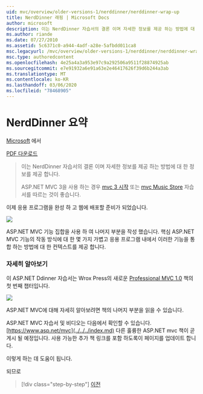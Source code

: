 ```yaml
---
uid: mvc/overview/older-versions-1/nerddinner/nerddinner-wrap-up
title: NerdDinner 래핑 | Microsoft Docs
author: microsoft
description: 이는 NerdDinner 자습서의 결론 이며 자세한 정보를 제공 하는 방법에 대 한 정보를 제공 합니다.
ms.author: riande
ms.date: 07/27/2010
ms.assetid: 5c6371c0-a944-4adf-a28e-5afbdd011ca8
msc.legacyurl: /mvc/overview/older-versions-1/nerddinner/nerddinner-wrap-up
msc.type: authoredcontent
ms.openlocfilehash: 4e25a4a3a953e97c9a292506a9511f28874925ab
ms.sourcegitcommit: e7e91932a6e91a63e2e46417626f39d6b244a3ab
ms.translationtype: MT
ms.contentlocale: ko-KR
ms.lasthandoff: 03/06/2020
ms.locfileid: "78468905"
---
```

# <a name="nerddinner-wrap-up"></a>NerdDinner 요약

[Microsoft](https://github.com/microsoft) 에서

[PDF 다운로드](http://aspnetmvcbook.s3.amazonaws.com/aspnetmvc-nerdinner_v1.pdf)

> 이는 NerdDinner 자습서의 결론 이며 자세한 정보를 제공 하는 방법에 대 한 정보를 제공 합니다.
> 
> ASP.NET MVC 3을 사용 하는 경우 [mvc 3 시작](../../older-versions/getting-started-with-aspnet-mvc3/cs/intro-to-aspnet-mvc-3.md) 또는 [mvc Music Store](../../older-versions/mvc-music-store/mvc-music-store-part-1.md) 자습서를 따르는 것이 좋습니다.

이제 응용 프로그램을 완성 하 고 웹에 배포할 준비가 되었습니다.

![](nerddinner-wrap-up/_static/image1.png)

ASP.NET MVC 기능 집합을 사용 하 여 나머지 부분을 작성 했습니다. 핵심 ASP.NET MVC 기능의 작동 방식에 대 한 몇 가지 가볍고 응용 프로그램 내에서 이러한 기능을 통합 하는 방법에 대 한 컨텍스트를 제공 합니다.

### <a name="learning-more"></a>자세히 알아보기

이 ASP.NET Ddinner 자습서는 Wrox Press의 새로운 [Professional MVC 1.0](https://www.amazon.com/gp/product/0470384611?ie=UTF8&amp;tag=scoblo04-20&amp;linkCode=xm2&amp;camp=1789&amp;creativeASIN=0470384611) 책의 첫 번째 챕터입니다.

[![](https://mscblogs.blob.core.windows.net/media/scottgu/Media/bookcover1_6CAECF94.png)](https://www.amazon.com/gp/product/0470384611?ie=UTF8&amp;tag=scoblo04-20&amp;linkCode=xm2&amp;camp=1789&amp;creativeASIN=0470384611)

ASP.NET MVC에 대해 자세히 알아보려면 책의 나머지 부분을 읽을 수 있습니다.

ASP.NET MVC 자습서 및 비디오는 다음에서 확인할 수 있습니다. [https://www.asp.net/mvc](../../../index.md) 다른 훌륭한 ASP.NET mvc 책이 곧 게시 될 예정입니다. 사용 가능한 추가 책 링크를 포함 하도록이 페이지를 업데이트 합니다.

이렇게 하는 데 도움이 됩니다.

되므로

> [!div class="step-by-step"]
> [이전](enable-automated-unit-testing.md)
